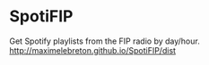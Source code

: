 SpotiFIP
========

Get Spotify playlists from the FIP radio by day/hour.  
http://maximelebreton.github.io/SpotiFIP/dist
